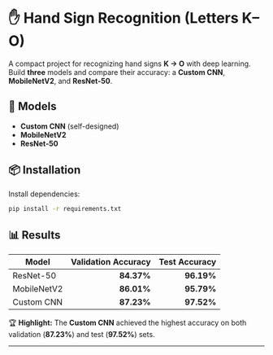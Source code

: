 # ✋ Hand Sign Recognition (Letters **K–O**)

A compact project for recognizing hand signs **K → O** with deep learning.  
Build **three** models and compare their accuracy: a **Custom CNN**, **MobileNetV2**, and **ResNet-50**.

## 🧠 Models
- **Custom CNN** (self-designed)
- **MobileNetV2**
- **ResNet-50**

## 📦 Installation
Install dependencies:
```bash
pip install -r requirements.txt
```

## 📊 Results
| Model        | Validation Accuracy | Test Accuracy |
|--------------|--------------------:|--------------:|
| ResNet-50    | **84.37%**          | **96.19%**    |
| MobileNetV2  | **86.01%**          | **95.79%**    |
| Custom CNN   | **87.23%**          | **97.52%**    |

🏆 **Highlight:** The **Custom CNN** achieved the highest accuracy on both validation (**87.23%**) and test (**97.52%**) sets.

---
